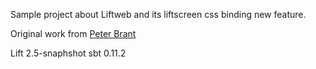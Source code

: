 Sample project about Liftweb and its liftscreen css binding new feature.

Original work from [Peter Brant](https://github.com/pbrant/lift-liftscreen-css-binding)

Lift 2.5-snaphshot
sbt 0.11.2

